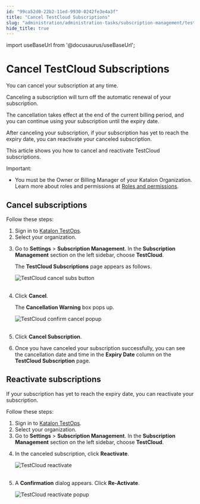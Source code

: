 ```yaml
---
id: "99ca52d0-22b2-11ed-9930-0242fe3e4a3f"
title: "Cancel TestCloud Subscriptions"
slug: "administration/administration-tasks/subscription-management/testcloud-subscription/cancel-testcloud-subscriptions"
hide_title: true
---
```

import useBaseUrl from '@docusaurus/useBaseUrl';


# <a id="id" class="anchor_top_offset"/><a id="ariaid-title1" class="anchor_top_offset"/>Cancel TestCloud Subscriptions

<p xmlns="http://www.w3.org/1999/xhtml" className="p">You can cancel your subscription at any time.</p> 
<p xmlns="http://www.w3.org/1999/xhtml" className="p">Canceling a subscription will turn off the automatic renewal of   your subscription.</p> 
<p xmlns="http://www.w3.org/1999/xhtml" className="p">The cancellation takes effect at the end of the current billing   period, and you can continue using your subscription until the   expiry date.</p> 
<p xmlns="http://www.w3.org/1999/xhtml" className="p">After canceling your subscription, if your subscription has yet   to reach the expiry date, you can reactivate your canceled   subscription.</p> 
<p xmlns="http://www.w3.org/1999/xhtml" className="p">This article shows you how to cancel and reactivate TestCloud   subscriptions.</p> 
<div xmlns="http://www.w3.org/1999/xhtml" className="note important note_important"><span className="note__title">Important:</span> 
  <ul className="ul"><li className="li"><p className="p">You must be the Owner or Billing Manager of your
        Katalon Organization. Learn more about roles and permissions at <a className="xref" href="/administration/administration-roles/administration-roles-and-permissions">Roles
          and permissions</a>.</p></li></ul>
</div>
    

## <a id="id_1" class="anchor_top_offset"/>Cancel subscriptions

    
      
<p xmlns="http://www.w3.org/1999/xhtml" className="p">Follow these steps:</p> 
      
<ol xmlns="http://www.w3.org/1999/xhtml" className="ol">   <li className="li">Sign in to <a className="xref j-external-link" href="https://testops.katalon.io/" target="_blank">Katalon       TestOps</a>.</li>   <li className="li">Select your organization.</li>   <li className="li">     <p className="p">Go to <strong className="ph b">Settings</strong> &gt; <strong className="ph b">Subscription         Management</strong>. In the <strong className="ph b">Subscription         Management</strong> section on the left sidebar, choose       <strong className="ph b">TestCloud</strong>.</p>     <p className="p">The <strong className="ph b">TestCloud Subscriptions</strong> page appears as       follows.</p>     <p className="p">       <img className="image" src={useBaseUrl("https://github.com/katalon-studio/docs-images/raw/master/katalon-testcloud/cancel-tc-plan/TC-cancel-subscription.png")} alt="TestCloud cancel subs button" /><br /><br />     </p>   </li>   <li className="li">     <p className="p">Click <strong className="ph b">Cancel</strong>.</p>     <p className="p">The <strong className="ph b">Cancellation Warning</strong> box pops up.</p>     <p className="p">       <img className="image" src={useBaseUrl("https://github.com/katalon-studio/docs-images/raw/master/katalon-testcloud/cancel-tc-plan/TC-cancellation-warning.png")} alt="TestCloud confirm cancel popup" /><br /><br />     </p>   </li>   <li className="li">     <p className="p">Click <strong className="ph b">Cancel Subscription</strong>.</p>   </li>   <li className="li">     <p className="p">Once you have canceled your subscription successfully, you can       see the cancellation date and time in the <strong className="ph b">Expiry         Date</strong> column on the <strong className="ph b">TestCloud Subscription</strong>       page.</p>   </li> </ol> 
    
  
    

## <a id="id_2" class="anchor_top_offset"/>Reactivate subscriptions

    
      
<p xmlns="http://www.w3.org/1999/xhtml" className="p">If your subscription has yet to reach the expiry date, you can   reactivate your subscription.</p> 
      
<p xmlns="http://www.w3.org/1999/xhtml" className="p">Follow these steps:</p> 
      
<ol xmlns="http://www.w3.org/1999/xhtml" className="ol">   <li className="li">Sign in to <a className="xref j-external-link" href="https://testops.katalon.io/" target="_blank">Katalon       TestOps</a>.</li>   <li className="li">Select your organization.</li>   <li className="li">Go to <strong className="ph b">Settings</strong> &gt; <strong className="ph b">Subscription       Management</strong>. In the <strong className="ph b">Subscription       Management</strong> section on the left sidebar, choose     <strong className="ph b">TestCloud</strong>.</li>   <li className="li">     <p className="p">In the canceled subscription, click       <strong className="ph b">Reactivate</strong>.</p>     <p className="p">       <img className="image" src={useBaseUrl("https://github.com/katalon-studio/docs-images/raw/master/katalon-testcloud/cancel-tc-plan/TC-Reactivate.png")} alt="TestCloud reactivate" /><br /><br />     </p>   </li>   <li className="li">     <p className="p">A <strong className="ph b">Confirmation</strong> dialog appears. Click       <strong className="ph b">Re-Activate</strong>.</p>     <p className="p">       <img className="image" src={useBaseUrl("https://github.com/katalon-studio/docs-images/raw/master/katalon-testcloud/cancel-tc-plan/TC-Reactivate-confirmation.png")} alt="TestCloud reactivate popup" /><br /><br />     </p>   </li> </ol> 
    
  

